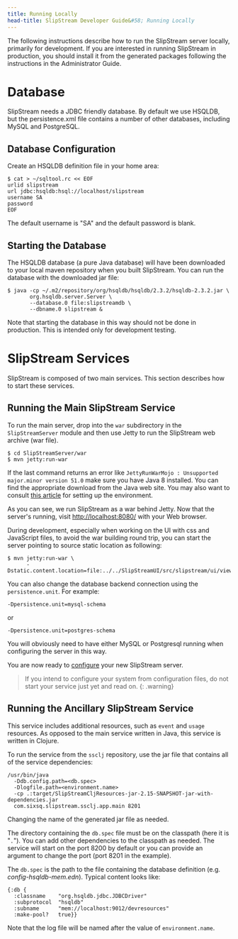 ```yaml
---
title: Running Locally
head-title: SlipStream Developer Guide&#58; Running Locally
---
```


The following instructions describe how to run the SlipStream server
locally, primarily for development.  If you are interested in running
SlipStream in production, you should install it from the generated
packages following the instructions in the Administrator Guide.

# Database

SlipStream needs a JDBC friendly database. By default we use HSQLDB,
but the persistence.xml file contains a number of other databases,
including MySQL and PostgreSQL.

## Database Configuration

Create an HSQLDB definition file in your home area:

    $ cat > ~/sqltool.rc << EOF
    urlid slipstream
    url jdbc:hsqldb:hsql://localhost/slipstream
    username SA
    password
    EOF

The default username is "SA" and the default password is blank.

## Starting the Database

The HSQLDB database (a pure Java database) will have been downloaded
to your local maven repository when you built SlipStream.  You can run
the database with the downloaded jar file:

    $ java -cp ~/.m2/repository/org/hsqldb/hsqldb/2.3.2/hsqldb-2.3.2.jar \
           org.hsqldb.server.Server \
           --database.0 file:slipstreamdb \
           --dbname.0 slipstream &

Note that starting the database in this way should not be done in
production.  This is intended only for development testing. 

# SlipStream Services

SlipStream is composed of two main services. This section describes
how to start these services.

## Running the Main SlipStream Service

To run the main server, drop into the `war` subdirectory in the
`SlipStreamServer` module and then use Jetty to run the SlipStream web
archive (war file). 

    $ cd SlipStreamServer/war
    $ mvn jetty:run-war

If the last command returns an error like `JettyRunWarMojo :
Unsupported major.minor version 51.0` make sure you have Java 8
installed.  You can find the appropriate download from the Java web
site.  You may also want to consult [this article][java-osx-setup] for
setting up the environment.

As you can see, we run SlipStream as a war behind Jetty.  Now that the
server's running, visit
[http://localhost:8080/](http://localhost:8080/) with your Web
browser.


During development, especially when working on the UI with css and
JavaScript files, to avoid the war building round trip, you can start
the server pointing to source static location as following:

    $ mvn jetty:run-war \
          -Dstatic.content.location=file:../../SlipStreamUI/src/slipstream/ui/views 

You can also change the database backend connection using the
`persistence.unit`. For example:

    -Dpersistence.unit=mysql-schema

or

    -Dpersistence.unit=postgres-schema

You will obviously need to have either MySQL or Postgresql running
when configuring the server in this way.

You are now ready to [configure](/documentation/developer_guide/configuration.html)
your new SlipStream server.

> If you intend to configure your system from configuration files,
do not start your service just yet and read on.
{: .warning}

## Running the Ancillary SlipStream Service

This service includes additional resources, such as `event` and `usage` resources.
As opposed to the main service written in Java, this service is written
in Clojure.

To run the service from the `ssclj` repository, use the jar file that
contains all of the service dependencies:

    /usr/bin/java
      -Ddb.config.path=<db.spec>
      -Dlogfile.path=<environment.name>
      -cp .:target/SlipStreamCljResources-jar-2.15-SNAPSHOT-jar-with-dependencies.jar
      com.sixsq.slipstream.ssclj.app.main 8201

Changing the name of the generated jar file as needed.

The directory containing the `db.spec` file must be on the classpath
(here it is "`.`"). You can add other dependencies to the classpath as
needed.  The service will start on the port 8200 by default or you can
provide an argument to change the port (port 8201 in the example).

The `db.spec` is the path to the file containing the database
definition (e.g. *config-hsqldb-mem.edn*). Typical content looks like:

    {:db {
      :classname    "org.hsqldb.jdbc.JDBCDriver"
      :subprotocol  "hsqldb"
      :subname      "mem://localhost:9012/devresources"
      :make-pool?   true}}

Note that the log file will be named after the value of `environment.name`.


[java-osx-setup]: http://www.jayway.com/2013/03/08/configuring-maven-to-use-java-7-on-mac-os-x/

